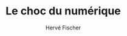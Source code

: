 ---
title: Le choc du numérique
slug: le-choc-du-numerique
author: Hervé Fischer
cover: le-choc-du-numerique.jpeg
summary: En ce début du troisième millénaire, l'espèce humaine doit faire face au
  choc numérique qui envahit tous les secteurs d'activité. Un choc qui ouvre jusqu'à
  la boîte de Pandore des manipulations génétiques... Nous vivons une révolution fascinante
  qui, trop souvent, s'accompagne d'un retour de la pensée magique. Assisterons-nous,
  sans esprit critique, au triomphe des cyberprimitifs? L'âge numérique sera aussi
  décisif pour l'aventure humaine que l'ont été l'âge du feu ou l'âge du fer. N'est-il
  pas urgent alors de repenser les fondements de notre humanisme pour maîtriser notre
  destin?
site: http://www.edvlb.com/choc-numerique/herve-fischer/livre/9782896492145
isbn: 9782896492145
mandatory: false
paths:
- "/competences/comprendre"
- "/competences/concevoir"
- "/competences/entreprendre"
- "/parcours/strategie-de-communication-numerique-et-design-d-experience"
---